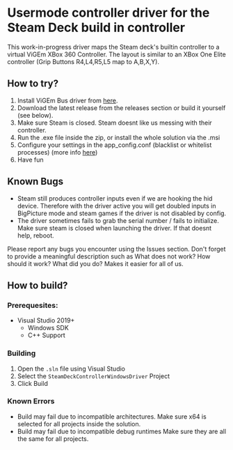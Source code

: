 # Usermode controller driver for the Steam Deck build in controller

This work-in-progress driver maps the Steam deck's builtin controller to a virtual ViGEm XBox 360 Controller.
The layout is similar to an XBox One Elite controller (Grip Buttons R4,L4,R5,L5 map to A,B,X,Y).

## How to try? 

1. Install ViGEm Bus driver from [here](https://github.com/ViGEm/ViGEmBus/releases).
1. Download the latest release from the releases section or build it yourself (see below).
2. Make sure Steam is closed. Steam doesnt like us messing with their controller.
3. Run the .exe file inside the zip, or install the whole solution via the .msi
4. Configure your settings in the app_config.conf (blacklist or whitelist processes) (more info [here](https://github.com/mKenfenheuer/steam-deck-windows-usermode-driver/wiki/Configuration-via-config-file))
6. Have fun

## Known Bugs

* Steam still produces controller inputs even if we are hooking the hid device. Therefore with the driver active you will get doubled inputs in BigPicture mode and steam games if the driver is not disabled by config.
* The driver sometimes fails to grab the serial number / fails to initialize. Make sure steam is closed when launching the driver. If that doesnt help, reboot.

Please report any bugs you encounter using the Issues section. Don't forget to provide a meaningful description such as What does not work? How should it work? What did you do? Makes it easier for all of us.

## How to build?

### Prerequesites:
* Visual Studio 2019+
    * Windows SDK
    * C++ Support

### Building

1. Open the `.sln` file using Visual Studio
2. Select the `SteamDeckControllerWindowsDriver` Project
3. Click Build

### Known Errors

* Build may fail due to incompatible architectures. Make sure x64 is selected for all projects inside the solution.
* Build may fail due to incompatible debug runtimes Make sure they are all the same for all projects.

